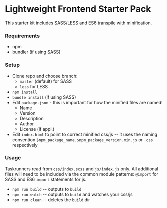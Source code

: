# Lightweight Frontend Starter Pack

This starter kit includes SASS/LESS and ES6 transpile with minification.

### Requirements

* npm
* bundler (if using SASS)

### Setup

* Clone repo and choose branch:
  * `master` (default) for SASS
  * `less` for LESS
* `npm install`
* `bundle install` (if using SASS)
* Edit `package.json` - this is important for how the minified files are named!
  * Name
  * Version
  * Description
  * Author
  * License (if appl.)
* Edit `index.html` to point to correct minified css/js -- it uses the naming convention `$npm_package_name.$npm_package_version.min.js` or `.css` respectively

### Usage

Taskrunners read from `css/index.scss` and `js/index.js` only. All additional files will need to be included via the common module patterns: `@import` for SASS and ES6 `import` statements for js.

* `npm run build` -- outputs to `build`
* `npm run watch` -- outputs to `build` and watches your css/js
* `npm run clean` -- deletes the `build` dir

